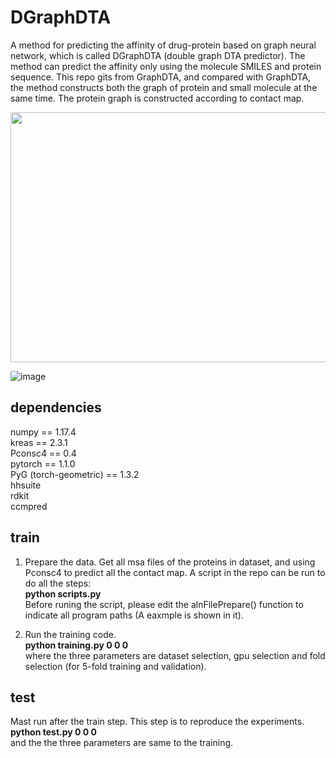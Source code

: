 # DGraphDTA
A method for predicting the affinity of drug-protein based on graph neural network, which is called DGraphDTA (double graph DTA predictor). The method can predict the affinity only using the molecule SMILES and protein sequence. This repo gits from GraphDTA, and compared with GraphDTA, the method constructs both the graph of protein and small molecule at the same time. The protein graph is constructed according to contact map.

<div align=center><img width="700" height="400" src="https://github.com/595693085/DGraphDTA/figures/architecture.png"/></div>

![image](https://github.com/595693085/DGraphDTA/figures/architecture.png")

## dependencies
numpy == 1.17.4 <br>
kreas == 2.3.1 <br>
Pconsc4 == 0.4 <br>
pytorch == 1.1.0 <br>
PyG (torch-geometric) == 1.3.2 <br>
hhsuite <br>
rdkit <br>
ccmpred <br>

## train
1. Prepare the data. Get all msa files of the proteins in dataset, and using Pconsc4 to predict all the contact map. A script in the repo can be run to do all the steps: <br>
**python scripts.py** <br>
Before runing the script, please edit the alnFilePrepare() function to indicate all program paths (A eaxmple is shown in it). 

2. Run the training code. <br>
**python training.py 0 0 0** <br>
where the three parameters are dataset selection, gpu selection and fold selection (for 5-fold training and validation).

## test
Mast run after the train step. This step is to reproduce the experiments. <br>
**python test.py 0 0 0** <br>
and the the three parameters are same to the training.

